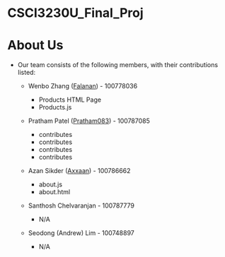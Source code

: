 # CSCI3230U_Final_Proj

# About Us

-  Our team consists of the following members, with their contributions listed:
    - Wenbo Zhang ([Falanan](https://github.com/Falanan)) - 100778036
      - Products HTML Page
      - Products.js

    - Pratham Patel ([Pratham083](https://github.com/Pratham083)) - 100787085
      - contributes
      - contributes
      - contributes
      - contributes
      
    - Azan Sikder ([Axxaan](https://github.com/Axxaan)) - 100786662
      - about.js
      - about.html
      
    - Santhosh Chelvaranjan - 100787779
      - N/A

    - Seodong (Andrew) Lim - 100748897
      - N/A
